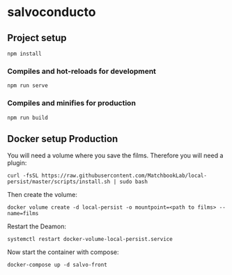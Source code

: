 # salvoconducto

## Project setup

```
npm install
```

### Compiles and hot-reloads for development

```
npm run serve
```

### Compiles and minifies for production

```
npm run build
```

## Docker setup Production

You will need a volume where you save the films. Therefore you will need a plugin:

```
curl -fsSL https://raw.githubusercontent.com/MatchbookLab/local-persist/master/scripts/install.sh | sudo bash
```

Then create the volume:

```
docker volume create -d local-persist -o mountpoint=<path to films> --name=films
```

Restart the Deamon:

```
systemctl restart docker-volume-local-persist.service
```

Now start the container with compose:

```
docker-compose up -d salvo-front
```
